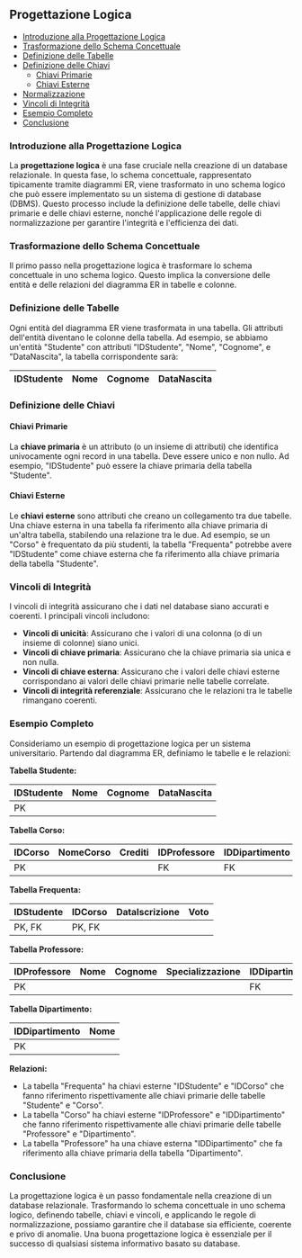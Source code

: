 ## Progettazione Logica <!-- omit in toc -->

- [Introduzione alla Progettazione Logica](#introduzione-alla-progettazione-logica)
- [Trasformazione dello Schema Concettuale](#trasformazione-dello-schema-concettuale)
- [Definizione delle Tabelle](#definizione-delle-tabelle)
- [Definizione delle Chiavi](#definizione-delle-chiavi)
  - [Chiavi Primarie](#chiavi-primarie)
  - [Chiavi Esterne](#chiavi-esterne)
- [Normalizzazione](#normalizzazione)
- [Vincoli di Integrità](#vincoli-di-integrità)
- [Esempio Completo](#esempio-completo)
- [Conclusione](#conclusione)

### Introduzione alla Progettazione Logica

La **progettazione logica** è una fase cruciale nella creazione di un database relazionale. In questa fase, lo schema concettuale, rappresentato tipicamente tramite diagrammi ER, viene trasformato in uno schema logico che può essere implementato su un sistema di gestione di database (DBMS). Questo processo include la definizione delle tabelle, delle chiavi primarie e delle chiavi esterne, nonché l'applicazione delle regole di normalizzazione per garantire l'integrità e l'efficienza dei dati.

### Trasformazione dello Schema Concettuale

Il primo passo nella progettazione logica è trasformare lo schema concettuale in uno schema logico. Questo implica la conversione delle entità e delle relazioni del diagramma ER in tabelle e colonne.

### Definizione delle Tabelle

Ogni entità del diagramma ER viene trasformata in una tabella. Gli attributi dell'entità diventano le colonne della tabella. Ad esempio, se abbiamo un'entità "Studente" con attributi "IDStudente", "Nome", "Cognome", e "DataNascita", la tabella corrispondente sarà:

| IDStudente | Nome | Cognome | DataNascita |
| ---------- | ---- | ------- | ----------- |

### Definizione delle Chiavi

#### Chiavi Primarie

La **chiave primaria** è un attributo (o un insieme di attributi) che identifica univocamente ogni record in una tabella. Deve essere unico e non nullo. Ad esempio, "IDStudente" può essere la chiave primaria della tabella "Studente".

#### Chiavi Esterne

Le **chiavi esterne** sono attributi che creano un collegamento tra due tabelle. Una chiave esterna in una tabella fa riferimento alla chiave primaria di un'altra tabella, stabilendo una relazione tra le due. Ad esempio, se un "Corso" è frequentato da più studenti, la tabella "Frequenta" potrebbe avere "IDStudente" come chiave esterna che fa riferimento alla chiave primaria della tabella "Studente".

### Vincoli di Integrità

I vincoli di integrità assicurano che i dati nel database siano accurati e coerenti. I principali vincoli includono:

- **Vincoli di unicità**: Assicurano che i valori di una colonna (o di un insieme di colonne) siano unici.
- **Vincoli di chiave primaria**: Assicurano che la chiave primaria sia unica e non nulla.
- **Vincoli di chiave esterna**: Assicurano che i valori delle chiavi esterne corrispondano ai valori delle chiavi primarie nelle tabelle correlate.
- **Vincoli di integrità referenziale**: Assicurano che le relazioni tra le tabelle rimangano coerenti.

### Esempio Completo

Consideriamo un esempio di progettazione logica per un sistema universitario. Partendo dal diagramma ER, definiamo le tabelle e le relazioni:

**Tabella Studente:**

| IDStudente | Nome | Cognome | DataNascita |
| ---------- | ---- | ------- | ----------- |
| PK         |      |         |             |

**Tabella Corso:**

| IDCorso | NomeCorso | Crediti | IDProfessore | IDDipartimento |
| ------- | --------- | ------- | ------------ | -------------- |
| PK      |           |         | FK           | FK             |

**Tabella Frequenta:**

| IDStudente | IDCorso | DataIscrizione | Voto |
| ---------- | ------- | -------------- | ---- |
| PK, FK     | PK, FK  |                |      |

**Tabella Professore:**

| IDProfessore | Nome | Cognome | Specializzazione | IDDipartimento |
| ------------ | ---- | ------- | ---------------- | -------------- |
| PK           |      |         |                  | FK             |

**Tabella Dipartimento:**

| IDDipartimento | Nome |
| -------------- | ---- |
| PK             |      |

**Relazioni:**

- La tabella "Frequenta" ha chiavi esterne "IDStudente" e "IDCorso" che fanno riferimento rispettivamente alle chiavi primarie delle tabelle "Studente" e "Corso".
- La tabella "Corso" ha chiavi esterne "IDProfessore" e "IDDipartimento" che fanno riferimento rispettivamente alle chiavi primarie delle tabelle "Professore" e "Dipartimento".
- La tabella "Professore" ha una chiave esterna "IDDipartimento" che fa riferimento alla chiave primaria della tabella "Dipartimento".

### Conclusione

La progettazione logica è un passo fondamentale nella creazione di un database relazionale. Trasformando lo schema concettuale in uno schema logico, definendo tabelle, chiavi e vincoli, e applicando le regole di normalizzazione, possiamo garantire che il database sia efficiente, coerente e privo di anomalie. Una buona progettazione logica è essenziale per il successo di qualsiasi sistema informativo basato su database.
